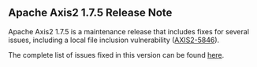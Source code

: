 Apache Axis2 1.7.5 Release Note
-------------------------------

Apache Axis2 1.7.5 is a maintenance release that includes fixes for several
issues, including a local file inclusion vulnerability ([AXIS2-5846][]).

The complete list of issues fixed in this version can be found [here][1].

[AXIS2-5846]: https://issues.apache.org/jira/browse/AXIS2-5846
[1]: https://issues.apache.org/jira/secure/ReleaseNote.jspa?projectId=10611&amp;version=12338598
